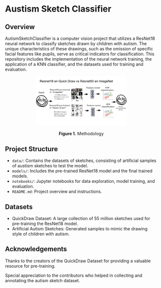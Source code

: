 # Austism Sketch Classifier

## Overview

AutismSketchClassifier is a computer vision project that utilizes a ResNet18 neural network to classify sketches drawn by children with autism. The unique characteristics of these drawings, such as the omission of specific facial features like pupils, serve as critical indicators for classification. This repository includes the implementation of the neural network training, the application of a KNN classifier, and the datasets used for training and evaluation.

<p align="center">
<img src="./images/methodology.png" alt="Descripción de la imagen" width="300"><br> 
<p align="center"><b>Figure 1.</b> Methodology <br> 


## Project Structure

- `data/`: Contains the datasets of sketches, consisting of artificial samples of austism sketches to test the model.
- `models/`: Includes the pre-trained ResNet18 model and the final trained models.
- `notebooks/`: Jupyter notebooks for data exploration, model training, and evaluation.
- `README.md`: Project overview and instructions.

## Datasets

- QuickDraw Dataset: A large collection of 55 million sketches used for pre-training the ResNet18 model.
- Artificial Autism Sketches: Generated samples to mimic the drawing style of children with autism.

## Acknowledgements

Thanks to the creators of the QuickDraw Dataset for providing a valuable resource for pre-training.

Special appreciation to the contributors who helped in collecting and annotating the autism sketch dataset.


